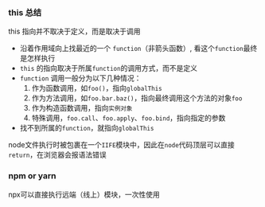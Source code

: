 ### this 总结

this 指向并不取决于定义，而是取决于调用

- 沿着作用域向上找最近的一个 `function`（非箭头函数）, 看这个`function`最终是怎样执行
- `this` 的指向取决于所属`function`的调用方式，而不是定义
- `function` 调用一般分为以下几种情况：
    1. 作为函数调用，如`foo()`，指向`globalThis`
    2. 作为方法调用，如`foo.bar.baz()`，指向最终调用这个方法的对象`foo`
    3. 作为构造函数调用，指向`实例对象`
    4. 特殊调用，`foo.call`、`foo.apply`、`foo.bind`，指向指定的参数
- 找不到所属的`function`，就指向`globalThis`


node文件执行时被包裹在一个`IIFE`模块中，因此在`node`代码顶层可以直接`return`，在浏览器会报语法错误

### npm or yarn 

npx可以直接执行远端（线上）模块，一次性使用
